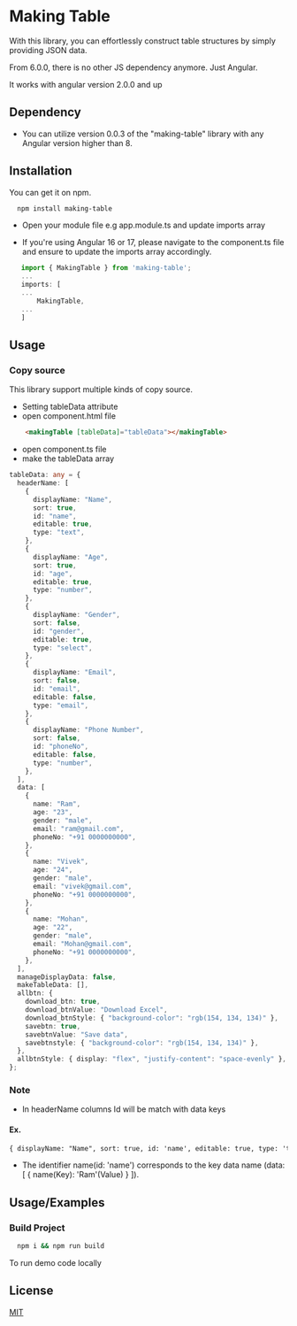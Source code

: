 # Making Table

With this library, you can effortlessly construct table structures by simply providing JSON data.

From 6.0.0, there is no other JS dependency anymore. Just Angular.

It works with angular version 2.0.0 and up

## Dependency

- You can utilize version 0.0.3 of the "making-table" library with any Angular version higher than 8.

## Installation

You can get it on npm.

```bash
  npm install making-table
```

- Open your module file e.g app.module.ts and update imports array

- If you're using Angular 16 or 17, please navigate to the component.ts file and ensure to update the imports array accordingly.

```typescript
   import { MakingTable } from 'making-table';
   ...
   imports: [
   ...
       MakingTable,
   ...
   ]
```

## Usage

### Copy source

This library support multiple kinds of copy source.

- Setting tableData attribute
- open component.html file

```HTML
    <makingTable [tableData]="tableData"></makingTable>
```

- open component.ts file
- make the tableData array

```typescript
tableData: any = {
  headerName: [
    {
      displayName: "Name",
      sort: true,
      id: "name",
      editable: true,
      type: "text",
    },
    {
      displayName: "Age",
      sort: true,
      id: "age",
      editable: true,
      type: "number",
    },
    {
      displayName: "Gender",
      sort: false,
      id: "gender",
      editable: true,
      type: "select",
    },
    {
      displayName: "Email",
      sort: false,
      id: "email",
      editable: false,
      type: "email",
    },
    {
      displayName: "Phone Number",
      sort: false,
      id: "phoneNo",
      editable: false,
      type: "number",
    },
  ],
  data: [
    {
      name: "Ram",
      age: "23",
      gender: "male",
      email: "ram@gmail.com",
      phoneNo: "+91 0000000000",
    },
    {
      name: "Vivek",
      age: "24",
      gender: "male",
      email: "vivek@gmail.com",
      phoneNo: "+91 0000000000",
    },
    {
      name: "Mohan",
      age: "22",
      gender: "male",
      email: "Mohan@gmail.com",
      phoneNo: "+91 0000000000",
    },
  ],
  manageDisplayData: false,
  makeTableData: [],
  allbtn: {
    download_btn: true,
    download_btnValue: "Download Excel",
    download_btnStyle: { "background-color": "rgb(154, 134, 134)" },
    savebtn: true,
    savebtnValue: "Save data",
    savebtnstyle: { "background-color": "rgb(154, 134, 134)" },
  },
  allbtnStyle: { display: "flex", "justify-content": "space-evenly" },
};
```

### Note

- In headerName columns Id will be match with data keys

#### Ex.

```HTML
{ displayName: "Name", sort: true, id: 'name', editable: true, type: 'text' }
```

- The identifier name(id: 'name') corresponds to the key data name (data: [ { name(Key): 'Ram'(Value) } ]).

## Usage/Examples

### Build Project

```cmd
  npm i && npm run build
```

To run demo code locally

## License

[MIT](https://choosealicense.com/licenses/mit/)
